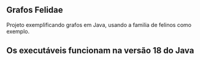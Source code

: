 ## Grafos Felidae

Projeto exemplificando grafos em Java, usando a familia de felinos como exemplo.

## Os executáveis funcionam na versão 18 do Java
